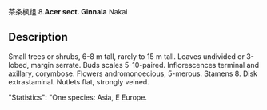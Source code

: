 茶条枫组
8.**Acer sect. Ginnala** Nakai

## Description
Small trees or shrubs, 6-8 m tall, rarely to 15 m tall. Leaves undivided or 3-lobed, margin serrate. Buds scales 5-10-paired. Inflorescences terminal and axillary, corymbose. Flowers andromonoecious, 5-merous. Stamens 8. Disk extrastaminal. Nutlets flat, strongly veined.

  "Statistics": "One species: Asia, E Europe.

